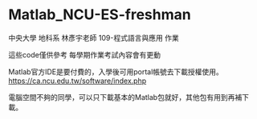 # Matlab_NCU-ES-freshman
中央大學 地科系 林彥宇老師 109-程式語言與應用 作業

這些code僅供參考
每學期作業考試內容會有更動

Matlab官方IDE是要付費的，入學後可用portal帳號去下載授權使用。&nbsp;
https://ca.ncu.edu.tw/software/index.php

電腦空間不夠的同學，可以只下載基本的Matlab包就好，其他包有用到再補下載。
